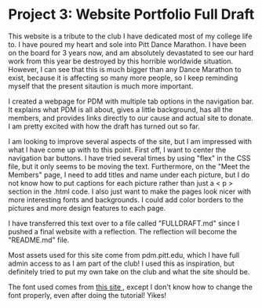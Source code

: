 # Project 3: Website Portfolio Full Draft

This website is a tribute to the club I have dedicated most of my college life to. I have poured my heart and sole into Pitt Dance Marathon. I have been on the board for 3 years now, and am absolutely devastated to see our hard work from this year be destroyed by this horrible worldwide situation. However, I can see that this is much bigger than any Dance Marathon to exist, because it is affecting so many more people, so I keep reminding myself that the present sitaution is much more important.

I created a webpage for PDM with multiple tab options in the navigation bar. It explains what PDM is all about, gives a little background, has all the members, and provides links directly to our cause and actual site to donate. I am pretty excited with how the draft has turned out so far. 

I am looking to improve several aspects of the site, but I am impressed with what I have come up with to this point. First off, I want to center the navigation bar buttons. I have tried several times by using "flex" in the CSS file, but it only seems to be moving the text. Furthermore, on the "Meet the Members" page, I need to add titles and name under each picture, but I do not know how to put captions for each picture rather than just a < p > section in the .html code. I also just want to make the pages look nicer with more interesting fonts and backgrounds. I could add color borders to the pictures and more design features to each page.

I have transferred this text over to a file called "FULLDRAFT.md" since I pushed a final website with a reflection. The reflection will become the "README.md" file.

Most assets used for this site come from pdm.pitt.edu, which I have full admin access to as I am part of the club! I used this as inspiration, but definitely tried to put my own take on the club and what the site should be.

The font used comes from [ this site ](https://fonts.google.com/specimen/Montserrat), except I don't know how to change the font properly, even after doing the tutorial! Yikes!
